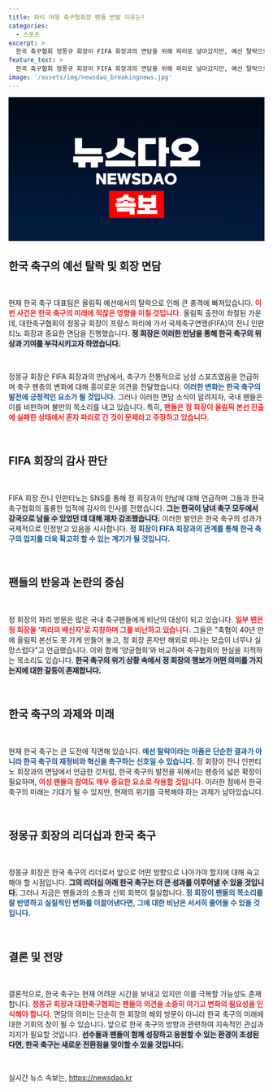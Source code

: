 ```yaml
---
title: 파리 여행 축구협회장 팬들 반발 이유는?
categories:
  - 스포츠
excerpt: >
  한국 축구협회 정몽규 회장이 FIFA 회장과의 면담을 위해 파리로 날아갔지만, 예선 탈락으로 충격에 빠진 팬들은 분노를 터뜨리고 있습니다. 올림픽 본선 진출 좌절 속에서 월드컵 회상록 선물 소식은 더욱 논란을 키우고 있습니다.
feature_text: >
  한국 축구협회 정몽규 회장이 FIFA 회장과의 면담을 위해 파리로 날아갔지만, 예선 탈락으로 충격에 빠진 팬들은 분노를 터뜨리고 있습니다. 올림픽 본선 진출 좌절 속에서 월드컵 회상록 선물 소식은 더욱 논란을 키우고 있습니다.
image: '/assets/img/newsdao_breakingnews.jpg'
---
```


<p><img src="/assets/img/newsdao_breakingnews.jpg" alt="implanttips 속보" /></p>

<h2 data-ke-size="size26">한국 축구의 예선 탈락 및 회장 면담</h2>

<p data-ke-size="size16">&nbsp;</p>

<p>현재 한국 축구 대표팀은 올림픽 예선에서의 탈락으로 인해 큰 충격에 빠져있습니다. <b><span style="color: #ee2323;">이번 사건은 한국 축구의 미래에 적잖은 영향을 미칠 것입니다.</span></b> 올림픽 출전이 좌절된 가운데, 대한축구협회의 정몽규 회장이 프랑스 파리에 가서 국제축구연맹(FIFA)의 잔니 인판티노 회장과 중요한 면담을 진행했습니다. <b><span style="background-color: #21538527;">정 회장은 이러한 만남을 통해 한국 축구의 위상과 기여를 부각시키고자 하였습니다.</span></b> </p>

<p data-ke-size="size16">&nbsp;</p>

<p>정몽규 회장은 FIFA 회장과의 만남에서, 축구가 전통적으로 남성 스포츠였음을 언급하며 축구 팬층의 변화에 대해 흥미로운 의견을 전달했습니다. <b><span style="color: #1a5490;">이러한 변화는 한국 축구의 발전에 긍정적인 요소가 될 것입니다.</span></b> 그러나 이러한 면담 소식이 알려지자, 국내 팬들은 이를 비판하며 불만의 목소리를 내고 있습니다. 특히, <b><span style="color: #ee2323;">팬들은 정 회장이 올림픽 본선 진출에 실패한 상태에서 혼자 파리로 간 것이 문제라고 주장하고 있습니다.</span></b></p>

<p data-ke-size="size16">&nbsp;</p>

<h2 data-ke-size="size26">FIFA 회장의 감사 판단</h2>

<p data-ke-size="size16">&nbsp;</p>

<p>FIFA 회장 잔니 인판티노는 SNS를 통해 정 회장과의 만남에 대해 언급하며 그들과 한국 축구협회의 훌륭한 업적에 감사의 인사를 전했습니다. <b><span style="background-color: #21538527;">그는 한국이 남녀 축구 모두에서 강국으로 남을 수 있었던 데 대해 재차 강조했습니다.</span></b> 이러한 발언은 한국 축구의 성과가 국제적으로 인정받고 있음을 시사합니다. <b><span style="color: #1a5490;">정 회장이 FIFA 회장과의 관계를 통해 한국 축구의 입지를 더욱 확고히 할 수 있는 계기가 될 것입니다.</span></b></p>

<p data-ke-size="size16">&nbsp;</p>

<h2 data-ke-size="size26">팬들의 반응과 논란의 중심</h2>

<p data-ke-size="size16">&nbsp;</p>

<p>정 회장의 파리 방문은 많은 국내 축구팬들에게 비난의 대상이 되고 있습니다. <b><span style="color: #ee2323;">일부 팬은 정 회장을 '파리의 배신자'로 지칭하며 그를 비난하고 있습니다.</span></b> 그들은 "축협이 40년 만에 올림픽 본선도 못 가게 만들어 놓고, 정 회장 혼자만 해외로 떠나는 모습이 너무나 실망스럽다"고 언급했습니다. 이와 함께 ‘양궁협회’와 비교하며 축구협회의 현실을 지적하는 목소리도 있습니다. <b><span style="background-color: #21538527;">한국 축구의 위기 상황 속에서 정 회장의 행보가 어떤 의미를 가지는지에 대한 갈등이 존재합니다.</span></b></p>

<p data-ke-size="size16">&nbsp;</p>

<h2 data-ke-size="size26">한국 축구의 과제와 미래</h2>

<p data-ke-size="size16">&nbsp;</p>

<p>현재 한국 축구는 큰 도전에 직면해 있습니다. <b><span style="color: #1a5490;">예선 탈락이라는 아픔은 단순한 결과가 아니라 한국 축구의 재정비와 혁신을 촉구하는 신호일 수 있습니다.</span></b> 정 회장이 잔니 인판티노 회장과의 면담에서 언급한 것처럼, 한국 축구의 발전을 위해서는 팬층의 넓은 확장이 필요하며, <b><span style="color: #ee2323;">여성 팬들의 참여도 매우 중요한 요소로 작용할 것입니다.</span></b> 이러한 점에서 한국 축구의 미래는 기대가 될 수 있지만, 현재의 위기를 극복해야 하는 과제가 남아있습니다.</p>

<p data-ke-size="size16">&nbsp;</p>

<h2 data-ke-size="size26">정몽규 회장의 리더십과 한국 축구</h2>

<p data-ke-size="size16">&nbsp;</p>

<p>정몽규 회장은 한국 축구의 리더로서 앞으로 어떤 방향으로 나아가야 할지에 대해 숙고해야 할 시점입니다. <b><span style="background-color: #21538527;">그의 리더십 아래 한국 축구는 더 큰 성과를 이루어낼 수 있을 것입니다.</span></b> 그러나 지금은 팬들과의 소통과 신뢰 회복이 절실합니다. <b><span style="color: #1a5490;">정 회장이 팬들의 목소리를 잘 반영하고 실질적인 변화를 이끌어낸다면, 그에 대한 비난은 서서히 줄어들 수 있을 것입니다.</span></b></p>

<p data-ke-size="size16">&nbsp;</p>

<h2 data-ke-size="size26">결론 및 전망</h2>

<p data-ke-size="size16">&nbsp;</p>

<p>결론적으로, 한국 축구는 현재 어려운 시간을 보내고 있지만 이를 극복할 가능성도 존재합니다. <b><span style="color: #ee2323;">정몽규 회장과 대한축구협회는 팬들의 의견을 소중히 여기고 변화의 필요성을 인식해야 합니다.</span></b> 면담의 의미는 단순히 한 회장의 해외 방문이 아니라 한국 축구의 미래에 대한 기회의 창이 될 수 있습니다. 앞으로 한국 축구의 방향과 관련하여 지속적인 관심과 지지가 필요할 것입니다. <b><span style="background-color: #21538527;">선수들과 팬들이 함께 성장하고 응원할 수 있는 환경이 조성된다면, 한국 축구는 새로운 전환점을 맞이할 수 있을 것입니다.</span></b> </p>

<p data-ke-size="size16">&nbsp;</p>
실시간 뉴스 속보는, <a href="https://newsdao.kr" rel="dofollow">https://newsdao.kr</a>


